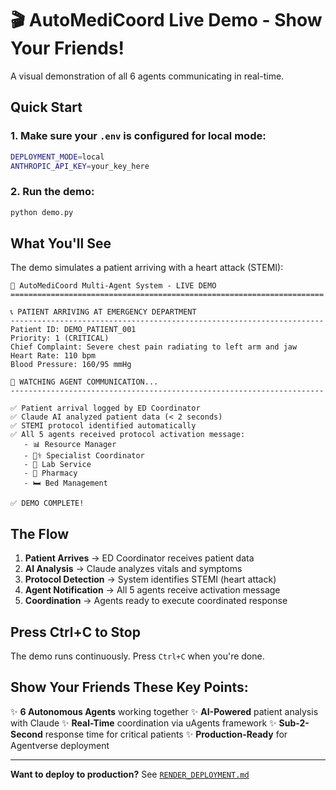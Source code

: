 # 🎬 AutoMediCoord Live Demo - Show Your Friends!

A visual demonstration of all 6 agents communicating in real-time.

## Quick Start

### 1. Make sure your `.env` is configured for local mode:

```bash
DEPLOYMENT_MODE=local
ANTHROPIC_API_KEY=your_key_here
```

### 2. Run the demo:

```bash
python demo.py
```

## What You'll See

The demo simulates a patient arriving with a heart attack (STEMI):

```
🏥 AutoMediCoord Multi-Agent System - LIVE DEMO
======================================================================

📞 PATIENT ARRIVING AT EMERGENCY DEPARTMENT
----------------------------------------------------------------------
Patient ID: DEMO_PATIENT_001
Priority: 1 (CRITICAL)
Chief Complaint: Severe chest pain radiating to left arm and jaw
Heart Rate: 110 bpm
Blood Pressure: 160/95 mmHg

🤖 WATCHING AGENT COMMUNICATION...
----------------------------------------------------------------------

✅ Patient arrival logged by ED Coordinator
✅ Claude AI analyzed patient data (< 2 seconds)
✅ STEMI protocol identified automatically
✅ All 5 agents received protocol activation message:
   - 📊 Resource Manager
   - 👨‍⚕️ Specialist Coordinator  
   - 🧪 Lab Service
   - 💊 Pharmacy
   - 🛏️ Bed Management

✅ DEMO COMPLETE!
```

## The Flow

1. **Patient Arrives** → ED Coordinator receives patient data
2. **AI Analysis** → Claude analyzes vitals and symptoms
3. **Protocol Detection** → System identifies STEMI (heart attack)
4. **Agent Notification** → All 5 agents receive activation message
5. **Coordination** → Agents ready to execute coordinated response

## Press Ctrl+C to Stop

The demo runs continuously. Press `Ctrl+C` when you're done.

## Show Your Friends These Key Points:

✨ **6 Autonomous Agents** working together
✨ **AI-Powered** patient analysis with Claude
✨ **Real-Time** coordination via uAgents framework
✨ **Sub-2-Second** response time for critical patients
✨ **Production-Ready** for Agentverse deployment

---

**Want to deploy to production?** See [`RENDER_DEPLOYMENT.md`](RENDER_DEPLOYMENT.md)